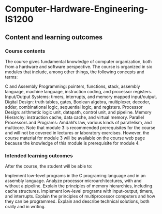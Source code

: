# Computer-Hardware-Engineering-IS1200

## Content and learning outcomes

### Course contents

The course gives fundamental knowledge of computer organization, both from a hardware and software perspective. The course is organized in six modules that include, among other things, the following concepts and terms:

C and Assembly Programming: pointers, functions, stack, assembly language, machine language, instruction coding, and processor registers.
Input/Output Systems: timers, interrupts, and memory mapped input/output.
Digital Design: truth tables, gates, Boolean algebra, multiplexer, decoder, adder, combinational logic, sequential logic, and registers.
Processor Design: arithmetic logic unit, datapath, control unit, and pipeline.
Memory Hierarchy: instruction cache, data cache, and virtual memory.
Parallel Processors and Programs: Amdahl’s law, various kinds of parallelism, and multicore.
Note that module 3 is recommended prerequisites for the course and will not be covered in lectures or laboratory exercises. However, the course material for module 3 will be available on the course web page because the knowledge of this module is prerequisite for module 4.

### Intended learning outcomes

After the course, the student will be able to:

Implement low-level programs in the C programing language and in an assembly language.
Analyze processor microarchitectures, with and without a pipeline.
Explain the principles of memory hierarchies, including cache structures.
Implement low-level programs with input-output, timers, and interrupts.
Explain the principles of multiprocessor computers and how they can be programmed.
Explain and describe technical solutions, both orally and in writing.

